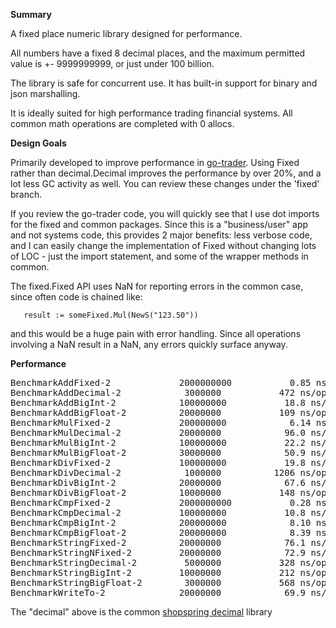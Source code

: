 **Summary**

A fixed place numeric library designed for performance.

All numbers have a fixed 8 decimal places, and the maximum permitted value is +- 9999999999,
or just under 100 billion.

The library is safe for concurrent use. It has built-in support for binary and json marshalling.

It is ideally suited for high performance trading financial systems. All common math operations are completed with 0 allocs.

**Design Goals**

Primarily developed to improve performance in [go-trader](https://github.com/robaho/go-trader).
Using Fixed rather than decimal.Decimal improves the performance by over 20%, and a lot less GC activity as well.
You can review these changes under the 'fixed' branch.

If you review the go-trader code, you will quickly see that I use dot imports for the fixed and common packages. Since this
is a "business/user" app and not systems code, this provides 2 major benefits: less verbose code, and I can easily change the
implementation of Fixed without changing lots of LOC - just the import statement, and some of the wrapper methods in common.

The fixed.Fixed API uses NaN for reporting errors in the common case, since often code is chained like:
```
   result := someFixed.Mul(NewS("123.50"))
```
and this would be a huge pain with error handling. Since all operations involving a NaN result in a NaN,
 any errors quickly surface anyway.


**Performance**

<pre>
BenchmarkAddFixed-2         	2000000000	         0.85 ns/op	       0 B/op	       0 allocs/op
BenchmarkAddDecimal-2       	 3000000	       472 ns/op	     400 B/op	      10 allocs/op
BenchmarkAddBigInt-2        	100000000	        18.8 ns/op	       0 B/op	       0 allocs/op
BenchmarkAddBigFloat-2      	20000000	       109 ns/op	      48 B/op	       1 allocs/op
BenchmarkMulFixed-2         	200000000	         6.14 ns/op	       0 B/op	       0 allocs/op
BenchmarkMulDecimal-2       	20000000	        96.0 ns/op	      80 B/op	       2 allocs/op
BenchmarkMulBigInt-2        	100000000	        22.2 ns/op	       0 B/op	       0 allocs/op
BenchmarkMulBigFloat-2      	30000000	        50.9 ns/op	       0 B/op	       0 allocs/op
BenchmarkDivFixed-2         	100000000	        19.8 ns/op	       0 B/op	       0 allocs/op
BenchmarkDivDecimal-2       	 1000000	      1206 ns/op	     928 B/op	      22 allocs/op
BenchmarkDivBigInt-2        	20000000	        67.6 ns/op	      48 B/op	       1 allocs/op
BenchmarkDivBigFloat-2      	10000000	       148 ns/op	      64 B/op	       2 allocs/op
BenchmarkCmpFixed-2         	2000000000	         0.28 ns/op	       0 B/op	       0 allocs/op
BenchmarkCmpDecimal-2       	100000000	        10.8 ns/op	       0 B/op	       0 allocs/op
BenchmarkCmpBigInt-2        	200000000	         8.10 ns/op	       0 B/op	       0 allocs/op
BenchmarkCmpBigFloat-2      	200000000	         8.39 ns/op	       0 B/op	       0 allocs/op
BenchmarkStringFixed-2      	20000000	        76.1 ns/op	      32 B/op	       1 allocs/op
BenchmarkStringNFixed-2     	20000000	        72.9 ns/op	      32 B/op	       1 allocs/op
BenchmarkStringDecimal-2    	 5000000	       328 ns/op	     144 B/op	       5 allocs/op
BenchmarkStringBigInt-2     	10000000	       212 ns/op	      80 B/op	       3 allocs/op
BenchmarkStringBigFloat-2   	 3000000	       568 ns/op	     272 B/op	       8 allocs/op
BenchmarkWriteTo-2          	20000000	        69.9 ns/op	      27 B/op	       0 allocs/op
</pre>

The "decimal" above is the common [shopspring decimal](https://github.com/shopspring/decimal) library